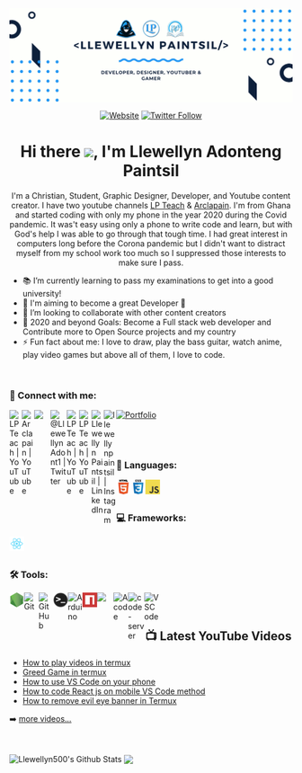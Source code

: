 <img src="./Banner.png" align="center">


<div align="center">

[![Website](https://img.shields.io/website?down_color=red&down_message=Offline&label=My%20Portfolio&logo=opera&logoColor=green&style=for-the-badge&up_color=green&up_message=Online&url=https%3A%2F%2Fllewellyn500.github.io/portfolio/)](https://llewellyn500.github.io/portfolio/)
[![Twitter Follow](https://img.shields.io/twitter/follow/LlewellynAdont1?color=%231DA1F2&label=Follow%20me&logo=Twitter&style=for-the-badge)](https://twitter.com/LlewellynAdont1?s=09) 


# Hi there <img  height="40px" src="https://camo.githubusercontent.com/c5763e7c322079fa5e6256670a7ba475d7d41b94afc2d033ef72a9b98a62ef80/68747470733a2f2f6d656469612e74656e6f722e636f6d2f696d616765732f62363137633336663964623237366433313436653937346238666636346634632f74656e6f722e676966" />, I'm Llewellyn Adonteng Paintsil

I'm a Christian, Student, Graphic Designer, Developer, and Youtube content creator. I have two youtube channels [LP Teach][youtube1] & [Arclapain][youtube2]. I'm from Ghana and started coding with only my phone in the year 2020 during the Covid pandemic. It was't easy using only a phone to write code and learn, but with God's help I was able to go through that tough time. I had great interest in computers long before the Corona pandemic but I didn't want to distract myself from my school work too much so I suppressed those interests to make sure I pass.

</div>


- 📚 I’m currently learning to pass my examinations to get into a good university!
- 🌱 I'm aiming to become a great Developer 💪
- 👯 I’m looking to collaborate with other content creators
- 🥅 2020 and beyond Goals: Become a Full stack web developer and Contribute more to Open Source projects and my country
- ⚡ Fun fact about me: I love to draw, play the bass guitar, watch anime, play video games but above all of them, I love to code. 

<br>

### 📱 Connect with me:
  
[<img align="leftr" alt="Portfolio" width="22px" src="https://www.pngkey.com/png/full/131-1312432_website-logo-png-transparent-background-image-black-logo.png" />][website]
[<img align="left" alt="LP Teach | YouTube" width="22px" src="https://i.pinimg.com/originals/de/1c/91/de1c91788be0d791135736995109272a.png" />][youtube1]
[<img align="left" alt="Arclapain | YouTube" width="22px" src="https://i.pinimg.com/originals/de/1c/91/de1c91788be0d791135736995109272a.png" />][youtube2]
[<img align="left" width="29px" src="https://pngimg.com/uploads/facebook_logos/facebook_logos_PNG19754.png" />][facebook]
[<img align="left" alt="@LlewellynAdont1 | Twitter" width="29px" src="http://assets.stickpng.com/images/580b57fcd9996e24bc43c53e.png" />][twitter]
[<img align="left" alt="LP Teach | YouTube" width="22px" src="https://www.freepnglogos.com/uploads/telegram-logo-png-0.png" />][telegram]
[<img align="left" alt="LP Teach | YouTube" width="22px" src="http://assets.stickpng.com/images/580b57fcd9996e24bc43c543.png" />][whatsapp]
[<img align="left" alt="Llewellyn Paintsil | LinkedIn" width="22px" src="https://www.freeiconspng.com/thumbs/linkedin-logo-png/linkedin-logo-3.png" />][linkedin]
[<img align="left" alt="llewellynpaintsil | Instagram" width="22px" src="http://assets.stickpng.com/thumbs/580b57fcd9996e24bc43c521.png" />][instagram]

<br>

<br>

### 💬 Languages:

<img align="left" alt="HTML5" width="26px" src="https://raw.githubusercontent.com/github/explore/80688e429a7d4ef2fca1e82350fe8e3517d3494d/topics/html/html.png" />
<img align="left" alt="CSS3" width="26px" src="https://raw.githubusercontent.com/github/explore/80688e429a7d4ef2fca1e82350fe8e3517d3494d/topics/css/css.png" />
<img align="left" alt="JavaScript" width="26px" src="https://raw.githubusercontent.com/github/explore/80688e429a7d4ef2fca1e82350fe8e3517d3494d/topics/javascript/javascript.png" />

<br>

<br>

### 💻 Frameworks:

<img align="left" alt="React" width="26px" src="https://raw.githubusercontent.com/github/explore/80688e429a7d4ef2fca1e82350fe8e3517d3494d/topics/react/react.png" />

<br>

<br>

### 🛠 Tools:

<img align="left" alt="Node.js" width="26px" src="https://raw.githubusercontent.com/github/explore/80688e429a7d4ef2fca1e82350fe8e3517d3494d/topics/nodejs/nodejs.png" />
<img align="left" alt="Git" width="26px" src="https://3.bp.blogspot.com/-xhNpNJJyQhk/XIe4GY78RQI/AAAAAAAAItc/ouueFUj2Hqo5dntmnKqEaBJR4KQ4Q2K3ACK4BGAYYCw/s1600/logo%2Bgit%2Bicon.png" />
<img align="left" alt="GitHub" width="26px" src="https://github.githubassets.com/images/modules/logos_page/Octocat.png" />
<img align="left" alt="Terminal" width="26px" src="https://raw.githubusercontent.com/github/explore/80688e429a7d4ef2fca1e82350fe8e3517d3494d/topics/terminal/terminal.png" />
<img align="left" alt="Arduino" width="26px" src="https://github.com/deadlyjack/code-editor/blob/8691b56761c45aa18bd47831cd4f9900013e7704/www/res/icon-file/icons/file_type_arduino.svg" />
<img align="left" alt="npm" width="26px" src="https://raw.githubusercontent.com/github/explore/80688e429a7d4ef2fca1e82350fe8e3517d3494d/topics/npm/npm.png" />
<img align="left" alrt="trello" width="29px" src="https://cdn.freebiesupply.com/logos/thumbs/2x/trello-logo.png" />
<img align="left" alt="Acode" width="26px" src="https://m7f3f2j9.rocketcdn.me/wp-content/uploads/2020/08/acode-powerful-code-editor.png" />
<img align="left" alt="code-server" width="29px" src="https://github.com/cdr/code-server/blob/main/src/browser/media/pwa-icon.png?raw=true" />
<img align="left" alt="VSCode" width="26px" src="https://upload.wikimedia.org/wikipedia/commons/thumb/9/9a/Visual_Studio_Code_1.35_icon.svg/1200px-Visual_Studio_Code_1.35_icon.svg.png" />

<br>

<br>

<h2 align="center"> 📺 Latest YouTube Videos </h2>

<!-- YOUTUBE:START -->
- [How to play videos in termux](https://www.youtube.com/watch?v=H3dJkbifflQ)
- [Greed Game in termux](https://www.youtube.com/watch?v=CPfYDHdnstM)
- [How to use VS Code on your phone](https://www.youtube.com/watch?v=UoYBTrff0g8)
- [How to code React js on mobile VS Code method](https://www.youtube.com/watch?v=9T-6waVWGb8)
- [How to remove evil eye banner in Termux](https://www.youtube.com/watch?v=wFFEz8AcL74)
<!-- YOUTUBE:END -->
  ➡️ [more videos...](http://www.youtube.com/c/LPTeach)

<br>

<br>

<img align="center" alt="Llewellyn500's Github Stats" src="https://github-readme-stats-rho-rouge.vercel.app/api?username=Llewellyn500&show_icons=true&hide_border=true&theme=default" />

<img align="center" src="https://github-readme-stats.vercel.app/api/top-langs/?username=Llewellyn500&layout=compact&hide_border=true&theme=default" />


<!-- *All links in this can be found here -->

[website]: https://llewellyn500.github.io/portfolio/
[twitter]: https://twitter.com/LlewellynAdont1?s=09
[youtube1]: http://www.youtube.com/c/LPTeach
[youtube2]: https://www.youtube.com/channel/UCcXLspJdUMq5E8-jU0CXuNA
[instagram]: https://www.instagram.com/llewellynpaintsil/
[linkedin]: https://www.linkedin.com/in/llewellynpaintsil
[facebook]: https://www.facebook.com/llewellyn.paintsil.75
[snapchat]: https://www.snapchat.com/add/llewellyn_adont
[whatsapp]: https://wa.me/message/BYMED3AFY4MIG1
[telegram]: https://t.me/lpteach
